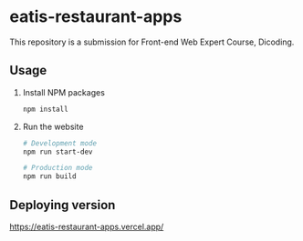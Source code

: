 # eatis-restaurant-apps

This repository is a submission for Front-end Web Expert Course, Dicoding.

## Usage

1. Install NPM packages

   ```sh
   npm install

   ```

2. Run the website

   ```sh
   # Development mode
   npm run start-dev

   # Production mode
   npm run build
   ```

## Deploying version

https://eatis-restaurant-apps.vercel.app/
